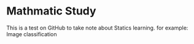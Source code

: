 # Mathmatic Study
This is a test on GitHub to take note about Statics learning.
for example: Image classification
